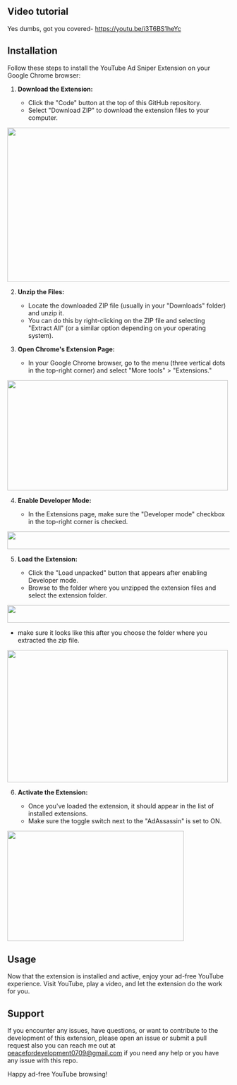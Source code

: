 ## Video tutorial

Yes dumbs, got you covered- https://youtu.be/i3T6BS1heYc

## Installation

Follow these steps to install the YouTube Ad Sniper Extension on your Google Chrome browser:

1. **Download the Extension:**


   - Click the "Code" button at the top of this GitHub repository.
   - Select "Download ZIP" to download the extension files to your computer.

<img src="https://github.com/PRATIKK0709/TAC-TwitchAdCrusher/assets/139443204/6fd58d82-10fb-463a-a155-3adab2b69d1e" width="550" height= "350">

2. **Unzip the Files:**

   - Locate the downloaded ZIP file (usually in your "Downloads" folder) and unzip it.
   - You can do this by right-clicking on the ZIP file and selecting "Extract All" (or a similar option depending on your operating system).

3. **Open Chrome's Extension Page:**

   - In your Google Chrome browser, go to the menu (three vertical dots in the top-right corner) and select "More tools" > "Extensions."

<img src="https://cdn.discordapp.com/attachments/1162468054333132884/1164195101350834226/Screenshot_2023-10-18_at_7.05.32_PM.png?ex=6542542d&is=652fdf2d&hm=cd7e8c1e77074a8e49d325620b14cd2cf1f2ab2252f00bf6a97a3cd91607dd0f&" width="500" height="250">

4. **Enable Developer Mode:**

   - In the Extensions page, make sure the "Developer mode" checkbox in the top-right corner is checked.

<img src="https://cdn.discordapp.com/attachments/1162468054333132884/1164195344167481375/Screenshot_2023-10-18_at_7.06.33_PM.png?ex=65425467&is=652fdf67&hm=dd28abe62e298a0a563e9a5308b5952f3746ac6608119f331acf7e65dee4bad1&" width="800" height="40">

5. **Load the Extension:**

   - Click the "Load unpacked" button that appears after enabling Developer mode.
   - Browse to the folder where you unzipped the extension files and select the extension folder.

<img src="https://cdn.discordapp.com/attachments/1162468054333132884/1164197453927559288/Screenshot_2023-10-18_at_7.14.54_PM.png?ex=6542565e&is=652fe15e&hm=eacb148f853207a51905b5a93b6d58c034542c3599d1d7f0abe4d68b940a1e0e&" width="800" height="40">

- make sure it looks like this after you choose the folder where you extracted the zip file.

<img src="https://github.com/PRATIKK0709/TAC-TwitchAdCrusher/assets/139443204/ef42db3d-d744-41a4-aaee-7e9e85c9ef24" width="500" height="300">

6. **Activate the Extension:**

   - Once you've loaded the extension, it should appear in the list of installed extensions.
   - Make sure the toggle switch next to the "AdAssassin" is set to ON.


<img src="https://github.com/PRATIKK0709/TAC-TwitchAdCrusher/assets/139443204/4ecec204-759b-4e64-9af2-17a39d28bdf2" width="400" height="250">


## Usage

Now that the extension is installed and active, enjoy your ad-free YouTube experience. Visit YouTube, play a video, and let the extension do the work for you.

## Support

If you encounter any issues, have questions, or want to contribute to the development of this extension, please open an issue or submit a pull request also you can reach me out at peacefordevelopment0709@gmail.com if you need any help or you have any issue with this repo.

Happy ad-free YouTube browsing!
